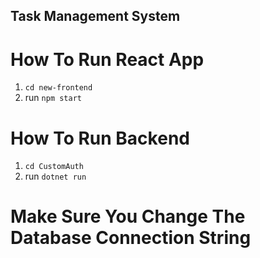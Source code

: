 ## Task Management System

# How To Run React App

1. ```cd new-frontend```
2. run ```npm start```

# How To Run Backend

1. ```cd CustomAuth```
2. run ```dotnet run```

# Make Sure You Change The Database Connection String